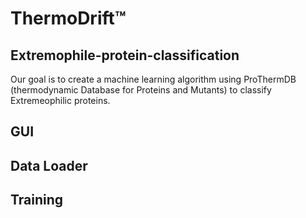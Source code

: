 # ThermoDrift™
## Extremophile-protein-classification
Our goal is to create a machine learning algorithm using ProThermDB (thermodynamic Database for Proteins and Mutants) to classify Extremeophilic proteins.


## GUI

## Data Loader

## Training 



